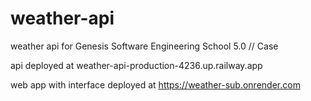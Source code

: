 # weather-api
weather api for Genesis Software Engineering School 5.0 // Case

api deployed at
weather-api-production-4236.up.railway.app

web app with interface deployed at
https://weather-sub.onrender.com
